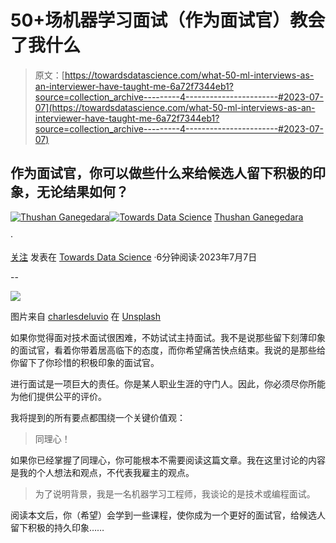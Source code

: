 # 50+场机器学习面试（作为面试官）教会了我什么

> 原文：[https://towardsdatascience.com/what-50-ml-interviews-as-an-interviewer-have-taught-me-6a72f7344eb1?source=collection_archive---------4-----------------------#2023-07-07](https://towardsdatascience.com/what-50-ml-interviews-as-an-interviewer-have-taught-me-6a72f7344eb1?source=collection_archive---------4-----------------------#2023-07-07)

## 作为面试官，你可以做些什么来给候选人留下积极的印象，无论结果如何？

[](https://thushv89.medium.com/?source=post_page-----6a72f7344eb1--------------------------------)[![Thushan Ganegedara](../Images/3fabfa37132f7d3a9e7679c3b8d7e061.png)](https://thushv89.medium.com/?source=post_page-----6a72f7344eb1--------------------------------)[](https://towardsdatascience.com/?source=post_page-----6a72f7344eb1--------------------------------)[![Towards Data Science](../Images/a6ff2676ffcc0c7aad8aaf1d79379785.png)](https://towardsdatascience.com/?source=post_page-----6a72f7344eb1--------------------------------) [Thushan Ganegedara](https://thushv89.medium.com/?source=post_page-----6a72f7344eb1--------------------------------)

·

[关注](https://medium.com/m/signin?actionUrl=https%3A%2F%2Fmedium.com%2F_%2Fsubscribe%2Fuser%2F6f0b045d5681&operation=register&redirect=https%3A%2F%2Ftowardsdatascience.com%2Fwhat-50-ml-interviews-as-an-interviewer-have-taught-me-6a72f7344eb1&user=Thushan+Ganegedara&userId=6f0b045d5681&source=post_page-6f0b045d5681----6a72f7344eb1---------------------post_header-----------) 发表在 [Towards Data Science](https://towardsdatascience.com/?source=post_page-----6a72f7344eb1--------------------------------) ·6分钟阅读·2023年7月7日[](https://medium.com/m/signin?actionUrl=https%3A%2F%2Fmedium.com%2F_%2Fvote%2Ftowards-data-science%2F6a72f7344eb1&operation=register&redirect=https%3A%2F%2Ftowardsdatascience.com%2Fwhat-50-ml-interviews-as-an-interviewer-have-taught-me-6a72f7344eb1&user=Thushan+Ganegedara&userId=6f0b045d5681&source=-----6a72f7344eb1---------------------clap_footer-----------)

--

[](https://medium.com/m/signin?actionUrl=https%3A%2F%2Fmedium.com%2F_%2Fbookmark%2Fp%2F6a72f7344eb1&operation=register&redirect=https%3A%2F%2Ftowardsdatascience.com%2Fwhat-50-ml-interviews-as-an-interviewer-have-taught-me-6a72f7344eb1&source=-----6a72f7344eb1---------------------bookmark_footer-----------)![](../Images/618bd0c1b58820d2795fea7b967d4dc1.png)

图片来自 [charlesdeluvio](https://unsplash.com/@charlesdeluvio?utm_source=unsplash&utm_medium=referral&utm_content=creditCopyText) 在 [Unsplash](https://unsplash.com/photos/rRWiVQzLm7k?utm_source=unsplash&utm_medium=referral&utm_content=creditCopyText)

如果你觉得面对技术面试很困难，不妨试试主持面试。我不是说那些留下刻薄印象的面试官，看着你带着居高临下的态度，而你希望痛苦快点结束。我说的是那些给你留下了你珍惜的积极印象的面试官。

进行面试是一项巨大的责任。你是某人职业生涯的守门人。因此，你必须尽你所能为他们提供公平的评价。

我将提到的所有要点都围绕一个关键价值观：

> 同理心！

如果你已经掌握了同理心，你可能根本不需要阅读这篇文章。我在这里讨论的内容是我的个人想法和观点，不代表我雇主的观点。

> 为了说明背景，我是一名机器学习工程师，我谈论的是技术或编程面试。

阅读本文后，你（希望）会学到一些课程，使你成为一个更好的面试官，给候选人留下积极的持久印象……
